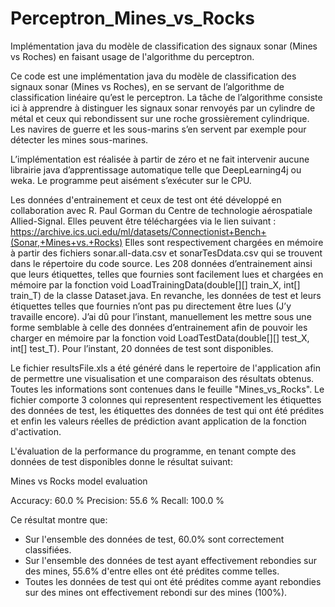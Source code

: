 # Perceptron_Mines_vs_Rocks
Implémentation java du modèle de classification des signaux sonar (Mines vs Roches) en faisant usage de l'algorithme du perceptron.

Ce code est une implémentation java du modèle de classification des signaux sonar (Mines vs Roches), en se servant de l’algorithme de classification linéaire qu’est le perceptron. La tâche de l’algorithme consiste ici à apprendre à distinguer les signaux sonar renvoyés par un cylindre de métal et ceux qui rebondissent sur une roche grossièrement cylindrique. Les navires de guerre et les sous-marins s’en servent par exemple pour détecter les mines sous-marines.

L’implémentation est réalisée à partir de zéro et ne fait intervenir aucune librairie java d’apprentissage automatique telle que DeepLearning4j ou weka. Le programme peut aisément s’exécuter sur le CPU.

Les données d'entrainement et ceux de test ont été développé en collaboration avec R. Paul Gorman du Centre de technologie aérospatiale Allied-Signal. Elles peuvent être téléchargées via le lien suivant : https://archive.ics.uci.edu/ml/datasets/Connectionist+Bench+(Sonar,+Mines+vs.+Rocks) Elles sont respectivement chargées en mémoire à partir des fichiers sonar.all-data.csv et sonarTesDdata.csv qui se trouvent dans le répertoire du code source. Les 208 données d’entrainement ainsi que leurs étiquettes, telles que fournies sont facilement lues et chargées en mémoire par la fonction void LoadTrainingData(double[][] train_X, int[] train_T) de la classe Dataset.java. En revanche, les données de test et leurs étiquettes telles que fournies n’ont pas pu directement être lues (J’y travaille encore). J’ai dû pour l’instant, manuellement les mettre sous une forme semblable à celle des données d’entrainement afin de pouvoir les charger en mémoire par la fonction void LoadTestData(double[][] test_X, int[] test_T). Pour l’instant, 20 données de test sont disponibles.

Le fichier resultsFile.xls a été généré dans le repertoire de l'application afin de permettre une visualisation et une comparaison des résultats obtenus. Toutes les informations sont contenues dans le feuille "Mines_vs_Rocks". Le fichier comporte 3 colonnes qui representent respectivement les étiquettes des données de test, les étiquettes des données de test qui ont été prédites et enfin les valeurs réelles de prédiction avant application de la fonction d'activation.

L'évaluation de la performance du programme, en tenant compte des données de test disponibles donne le résultat suivant:

Mines vs Rocks model evaluation

Accuracy: 60.0 % Precision: 55.6 % Recall: 100.0 %

Ce résultat montre que:

-	Sur l'ensemble des données de test, 60.0% sont correctement classifiées.
-	Sur l'ensemble des données de test ayant effectivement rebondies sur des mines, 55.6% d'entre elles ont été prédites comme telles.
- Toutes les données de test qui ont été prédites comme ayant rebondies sur des mines ont effectivement rebondi sur des mines (100%).
